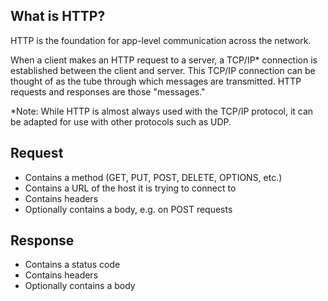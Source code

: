 ## What is HTTP?

HTTP is the foundation for app-level communication across the network.

When a client makes an HTTP request to a server, a TCP/IP* connection is established between the client and server. This TCP/IP connection can be thought of as the tube through which messages are transmitted. HTTP requests and responses are those "messages."

*Note: While HTTP is almost always used with the TCP/IP protocol, it can be adapted for use with other protocols such as UDP.

## Request
* Contains a method (GET, PUT, POST, DELETE, OPTIONS, etc.)
* Contains a URL of the host it is trying to connect to
* Contains headers
* Optionally contains a body, e.g. on POST requests

## Response
* Contains a status code
* Contains headers
* Optionally contains a body